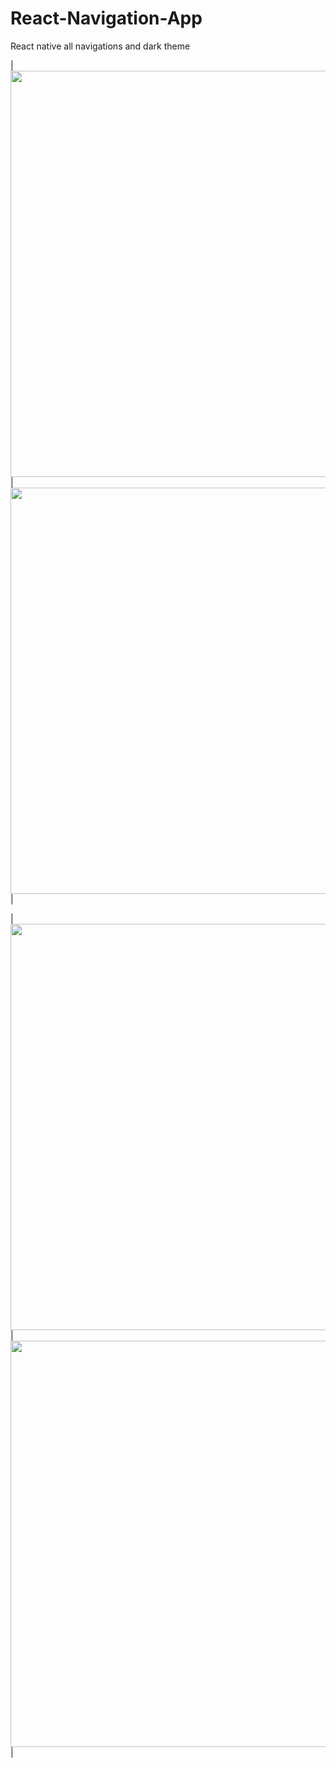 # React-Navigation-App
React native all navigations and dark theme

| <img src="https://github.com/anuragkp26/WeatherForecast/assets/34501341/da33e010-bf59-4b21-b900-c81eef0751f0"
      height="650">   |   <img src="https://github.com/anuragkp26/WeatherForecast/assets/34501341/b9649416-4bf9-4748-a1cb-4ce524300d81"
      height="650"> |


| <img src="https://github.com/anuragkp26/WeatherForecast/assets/34501341/24f17067-b01e-4349-aa3b-3033a7652a79"
      height="650">   |   <img src="https://github.com/anuragkp26/WeatherForecast/assets/34501341/8c60bb4e-0784-4bca-a671-0619cef3828d"
      height="650"> |
